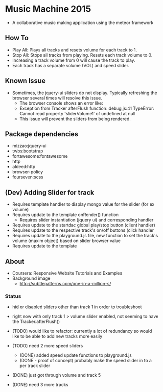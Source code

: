 # Music Machine 2015

* A collaborative music making application using the meteor framework

## How To
* Play All: Plays all tracks and resets volume for each track to 1.
* Stop All: Stops all tracks from playing. Resets each track volume to 0.
* Increasing a track volume from 0 will cause the track to play.
* Each track has a separate volume (VOL) and speed slider.

## Known Issue

* Sometimes, the jquery-ui sliders do not display. Typically refreshing the browser several times will resolve this issue.
  * The browser console shows an error like:
  * Exception from Tracker afterFlush function: debug.js:41 TypeError: Cannot read property 'sliderVolume1' of undefined at null
  * This issue will prevent the sliders from being rendered. 

## Package dependencies
* mizzao:jquery-ui
* twbs:bootstrap
* fortawesome:fontawesome
* http
* aldeed:http
* browser-policy
* fourseven:scss

## (Dev) Adding Slider for track
* Requires template handler to display mongo value for the slider (for ex volume)
* Requires update to the template onRender() function
  * Requires slider instantiation (jquery ui) and corresponding handler
* Requires update to the startdac global play/stop button (client handler)
* Requires update to the respective track's on/off buttons (click handler
* Requires update to the playground.js file, new function to set the track's volume (maxim object) based on slider browser value
* Requires update to the template

## About
* Coursera: Responsive Website Tutorials and Examples
* Background image
  * http://subtlepatterns.com/one-in-a-million-s/

### Status
* hid or disabled sliders other than track 1 in order to troubleshoot
* right now with only track 1 > volume slider enabled, not seeming to have the Tracker.afterFlush() 

* (TODO) would like to refactor: currently a lot of redundancy so would like to be able to add new tracks more easily
* (TODO) need 2 more speed sliders
  * (DONE) added speed update functions to playground.js
  * (DONE - proof of concept) probably make the speed slider in to a per track slider
* (DONE) just got through volume and track 5
* (DONE) need 3 more tracks